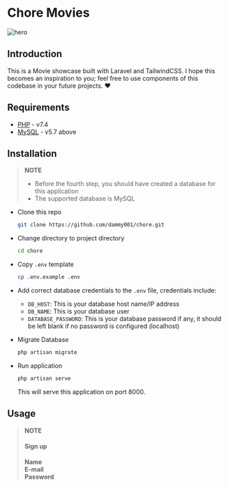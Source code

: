 # Chore Movies

![hero](https://res.cloudinary.com/djwluqv3m/image/upload/v1590980205/choremovies_ikae3r.png)

## Introduction

This is a Movie showcase built with Laravel and TailwindCSS. I hope this becomes an inspiration to you; feel free to use components of this codebase in your future projects. ❤️

## Requirements

* [PHP](https://php.com) -  v7.4
* [MySQL](https://mysql.com) - v5.7 above

## Installation

>**NOTE**</br>
> * Before the fourth step, you should have created a database for this application
> * The supported database is MySQL

* Clone this repo

  ```bash
  git clone https://github.com/dammy001/chore.git
  ```

* Change directory to project directory

  ```bash
  cd chore
  ```

* Copy `.env` template

  ```bash
  cp .env.example .env
  ```

* Add correct database credentials to the `.env` file, credentials include:
  - `DB_HOST`: This is your database host name/IP address
  - `DB_NAME`: This is your database user
  - `DATABASE_PASSWORD`: This is your database password if any, it should be left blank if no password is configured (localhost)

* Migrate Database

  ```bash
  php artisan migrate
  ```

* Run application

  ```bash
  php artisan serve
  ```

  This will serve this application on port 8000.

## Usage

>**NOTE**</br>
> #### Sign up </br>
> **Name**</br>
> **E-mail**</br>
> **Password**

